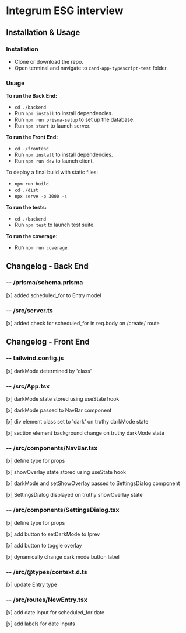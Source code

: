 # Integrum ESG interview

## Installation & Usage

### Installation

* Clone or download the repo.
* Open terminal and navigate to `card-app-typescript-test` folder.

### Usage

**To run the Back End:**
- `cd ./backend`
- Run `npm install` to install dependencies.
- Run `npm run prisma-setup` to set up the database.
- Run `npm start` to launch server.

**To run the Front End:**
- `cd ./frontend`
- Run `npm install` to install dependencies.
- Run `npm run dev` to launch client.

To deploy a final build with static files:

- `npm run build`
- `cd ./dist`
- `npx serve -p 3000 -s`

**To run the tests:**
- `cd ./backend`
- Run `npm test` to launch test suite.

**To run the coverage:**
- Run `npm run coverage`.

## Changelog - Back End

### -- /prisma/schema.prisma

[x] added scheduled_for to Entry model

### -- /src/server.ts

[x] added check for scheduled_for in req.body on /create/ route

## Changelog - Front End

### -- tailwind.config.js

[x] darkMode determined by 'class'

### -- /src/App.tsx

[x] darkMode state stored using useState hook

[x] darkMode passed to NavBar component

[x] div element class set to 'dark' on truthy darkMode state

[x] section element background change on truthy darkMode state

### -- /src/components/NavBar.tsx

[x] define type for props

[x] showOverlay state stored using useState hook

[x] darkMode and setShowOverlay passed to SettingsDialog component

[x] SettingsDialog displayed on truthy showOverlay state

### -- /src/components/SettingsDialog.tsx

[x] define type for props

[x] add button to setDarkMode to !prev

[x] add button to toggle overlay

[x] dynamically change dark mode button label

### -- /src/@types/context.d.ts

[x] update Entry type

### -- /src/routes/NewEntry.tsx

[x] add date input for scheduled_for date

[x] add labels for date inputs
